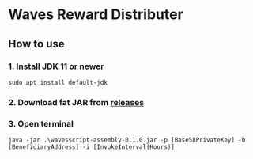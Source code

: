 # Waves Reward Distributer

## How to use
### 1. Install JDK 11 or newer
`sudo apt install default-jdk`
### 2. Download fat JAR from [releases](https://github.com/suadzh/WavesDistributer/releases/tag/0.1.0)
### 3. Open terminal
`java -jar .\wavesscript-assembly-0.1.0.jar -p [Base58PrivateKey] -b [BeneficiaryAddress] -i [InvokeInterval(Hours)]`
